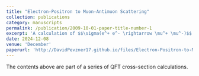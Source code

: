 ```yaml
---
title: "Electron-Positron to Muon-Antimuon Scattering"
collection: publications
category: manuscripts
permalink: /publication/2009-10-01-paper-title-number-1
excerpt: 'A calculation of $$\sigma(e^+ e^- \rightarrow \mu^+ \mu^-)$$ in tree level QED'
date: 2024-12-08
venue: 'December'
paperurl: 'http://DavidPevzner17.github.io/files/Electron-Positron-to-Muon_Antimuon-Scattering.pdf'
---
```


The contents above are part of a series of QFT cross-section calculations.